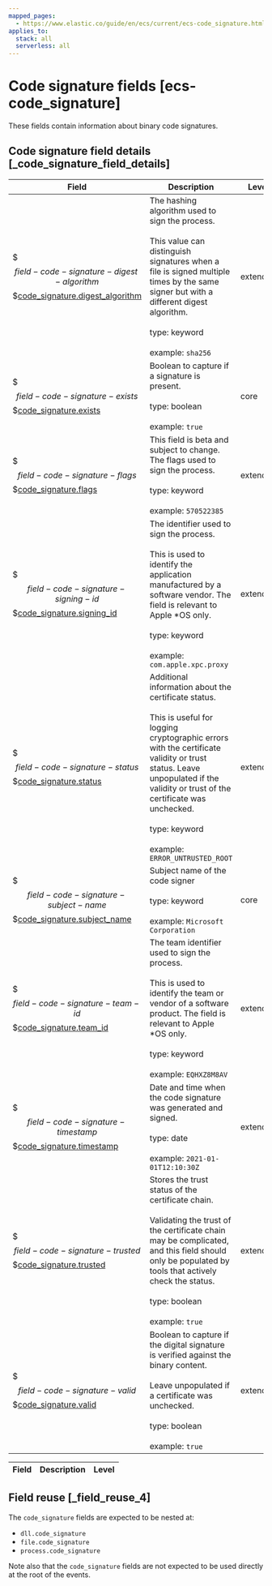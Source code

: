 ```yaml
---
mapped_pages:
  - https://www.elastic.co/guide/en/ecs/current/ecs-code_signature.html
applies_to:
  stack: all
  serverless: all
---
```


# Code signature fields [ecs-code_signature]

These fields contain information about binary code signatures.


## Code signature field details [_code_signature_field_details]

| Field | Description | Level |
| --- | --- | --- |
| $$$field-code-signature-digest-algorithm$$$[code_signature.digest_algorithm](#field-code-signature-digest-algorithm) | The hashing algorithm used to sign the process.<br><br>This value can distinguish signatures when a file is signed multiple times by the same signer but with a different digest algorithm.<br><br>type: keyword<br><br>example: `sha256`<br> | extended |
| $$$field-code-signature-exists$$$[code_signature.exists](#field-code-signature-exists) | Boolean to capture if a signature is present.<br><br>type: boolean<br><br>example: `true`<br> | core |
| $$$field-code-signature-flags$$$[code_signature.flags](#field-code-signature-flags) | This field is beta and subject to change.<br>The flags used to sign the process.<br><br>type: keyword<br><br>example: `570522385`<br> | extended |
| $$$field-code-signature-signing-id$$$[code_signature.signing_id](#field-code-signature-signing-id) | The identifier used to sign the process.<br><br>This is used to identify the application manufactured by a software vendor. The field is relevant to Apple *OS only.<br><br>type: keyword<br><br>example: `com.apple.xpc.proxy`<br> | extended |
| $$$field-code-signature-status$$$[code_signature.status](#field-code-signature-status) | Additional information about the certificate status.<br><br>This is useful for logging cryptographic errors with the certificate validity or trust status. Leave unpopulated if the validity or trust of the certificate was unchecked.<br><br>type: keyword<br><br>example: `ERROR_UNTRUSTED_ROOT`<br> | extended |
| $$$field-code-signature-subject-name$$$[code_signature.subject_name](#field-code-signature-subject-name) | Subject name of the code signer<br><br>type: keyword<br><br>example: `Microsoft Corporation`<br> | core |
| $$$field-code-signature-team-id$$$[code_signature.team_id](#field-code-signature-team-id) | The team identifier used to sign the process.<br><br>This is used to identify the team or vendor of a software product. The field is relevant to Apple *OS only.<br><br>type: keyword<br><br>example: `EQHXZ8M8AV`<br> | extended |
| $$$field-code-signature-timestamp$$$[code_signature.timestamp](#field-code-signature-timestamp) | Date and time when the code signature was generated and signed.<br><br>type: date<br><br>example: `2021-01-01T12:10:30Z`<br> | extended |
| $$$field-code-signature-trusted$$$[code_signature.trusted](#field-code-signature-trusted) | Stores the trust status of the certificate chain.<br><br>Validating the trust of the certificate chain may be complicated, and this field should only be populated by tools that actively check the status.<br><br>type: boolean<br><br>example: `true`<br> | extended |
| $$$field-code-signature-valid$$$[code_signature.valid](#field-code-signature-valid) | Boolean to capture if the digital signature is verified against the binary content.<br><br>Leave unpopulated if a certificate was unchecked.<br><br>type: boolean<br><br>example: `true`<br> | extended |



| Field | Description | Level |
| --- | --- | --- |


## Field reuse [_field_reuse_4]

The `code_signature` fields are expected to be nested at:

* `dll.code_signature`
* `file.code_signature`
* `process.code_signature`

Note also that the `code_signature` fields are not expected to be used directly at the root of the events.

